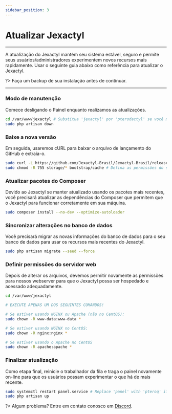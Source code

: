 ```yaml
---
sidebar_position: 3
---
```


# Atualizar Jexactyl

***

A atualização do Jexactyl mantém seu sistema estável, seguro e permite
seus usuários/administradores experimentem novos recursos mais rapidamente. Usar
o seguinte guia abaixo como referência para atualizar o Jexactyl.

?>
Faça um backup de sua instalação antes de continuar.

***

### Modo de manutenção

Comece desligando o Painel enquanto realizamos as atualizações.

```bash
cd /var/www/jexactyl # Substitua 'jexactyl' por 'pterodactyl' se você migrou
sudo php artisan down
```

### Baixe a nova versão

Em seguida, usaremos cURL para baixar o arquivo de lançamento do GitHub
e extraia-o.

```bash
sudo curl -L https://github.com/Jexactyl-Brasil/Jexactyl-Brasil/releases/latest/download/panel.tar.gz | sudo tar -xzv
sudo chmod -R 755 storage/* bootstrap/cache # Defina as permissões do servidor corretamente
```

### Atualizar pacotes do Composer

Devido ao Jexactyl se manter atualizado usando os pacotes mais recentes, você
precisará atualizar as dependências do Composer que permitem que o Jexactyl
para funcionar corretamente em sua máquina.

```bash
sudo composer install --no-dev --optimize-autoloader
```

### Sincronizar alterações no banco de dados

Você precisará migrar as novas informações do banco de dados para o seu
banco de dados para usar os recursos mais recentes do Jexactyl.

```bash
sudo php artisan migrate --seed --force
```

### Definir permissões do servidor web

Depois de alterar os arquivos, devemos permitir novamente as permissões para nossos
webserver para que o Jexactyl possa ser hospedado e acessado adequadamente.

```bash
cd /var/www/jexactyl

# EXECUTE APENAS UM DOS SEGUINTES COMANDOS!

# Se estiver usando NGINX ou Apache (não no CentOS):
sudo chown -R www-data:www-data *

# Se estiver usando NGINX no CentOS:
sudo chown -R nginx:nginx *

# Se estiver usando o Apache no CentOS
sudo chown -R apache:apache *
```

### Finalizar atualização

Como etapa final, reinicie o trabalhador da fila e traga o painel
novamente on-line para que os usuários possam experimentar o que há de mais recente.

```bash
sudo systemctl restart panel.service # Replace 'panel' with 'pteroq' if you have migrated
sudo php artisan up
```

?> Algum problema? Entre em contato conosco em [Discord](https://discord.gg/8r7n7mU33R).

